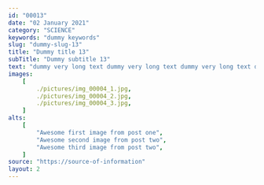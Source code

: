 ```yaml
---
id: "00013"
date: "02 January 2021"
category: "SCIENCE"
keywords: "dummy keywords"
slug: "dummy-slug-13"
title: "Dummy title 13"
subTitle: "Dummy subtitle 13"
text: "dummy very long text dummy very long text dummy very long text dummy very long text "
images:
    [
        ./pictures/img_00004_1.jpg,
        ./pictures/img_00004_2.jpg,
        ./pictures/img_00004_3.jpg,
    ]
alts:
    [
        "Awesome first image from post one",
        "Awesome second image from post two",
        "Awesome third image from post two",
    ]
source: "https://source-of-information"
layout: 2
---
```

